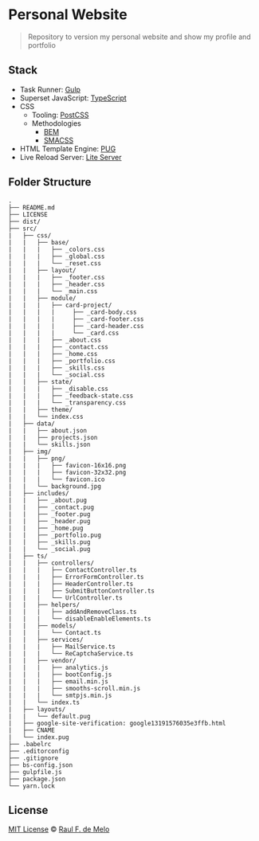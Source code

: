 # Personal Website

> Repository to version my personal website and show my profile and portfolio

## Stack

- Task Runner: [Gulp](http://gulpjs.com/)
- Superset JavaScript: [TypeScript](https://www.typescriptlang.org)
- CSS 
	- Tooling: [PostCSS](http://postcss.org/)
	- Methodologies
		- [BEM](http://getbem.com/introduction/)
		- [SMACSS](http://getbem.com/introduction/)
- HTML Template Engine: [PUG](https://pugjs.org/api/getting-started.html)
- Live Reload Server: [Lite Server](https://github.com/johnpapa/lite-server)


## Folder Structure
```
.
├── README.md
├── LICENSE
├── dist/
├── src/
|   ├── css/
|   |   ├── base/
|   |   |   ├── _colors.css
|   |   |   ├── _global.css
|   |   |   └── _reset.css
|   |   ├── layout/
|   |   |   ├── _footer.css
|   |   |   ├── _header.css
|   |   |   └── _main.css
|   |   ├── module/
|   |   |   ├── card-project/
|   |   |   |     ├── _card-body.css
|   |   |   |     ├── _card-footer.css
|   |   |   |     ├── _card-header.css
|   |   |   |     └── _card.css
|   |   |   ├── _about.css
|   |   |   ├── _contact.css
|   |   |   ├── _home.css
|   |   |   ├── _portfolio.css
|   |   |   ├── _skills.css
|   |   |   └── _social.css
|   |   ├── state/
|   |   |   ├── _disable.css
|   |   |   ├── _feedback-state.css
|   |   |   └── _transparency.css
|   |   ├── theme/
|   |   └── index.css
|   ├── data/
|   |   ├── about.json
|   |   ├── projects.json
|   |   └── skills.json
|   ├── img/
|   |   ├── png/
|   |   |   ├── favicon-16x16.png
|   |   |   ├── favicon-32x32.png
|   |   |   └── favicon.ico
|   |   └── background.jpg
|   ├── includes/
|   |   ├── _about.pug
|   |   ├── _contact.pug
|   |   ├── _footer.pug
|   |   ├── _header.pug
|   |   ├── _home.pug
|   |   ├── _portfolio.pug
|   |   ├── _skills.pug
|   |   └── _social.pug
|   ├── ts/
|   |   ├── controllers/
|   |   |   ├── ContactController.ts
|   |   |   ├── ErrorFormController.ts
|   |   |   ├── HeaderController.ts
|   |   |   ├── SubmitButtonController.ts
|   |   |   └── UrlController.ts
|   |   ├── helpers/
|   |   |   ├── addAndRemoveClass.ts
|   |   |   └── disableEnableElements.ts
|   |   ├── models/
|   |   |   └── Contact.ts
|   |   ├── services/
|   |   |   ├── MailService.ts
|   |   |   └── ReCaptchaService.ts
|   |   ├── vendor/
|   |   |   ├── analytics.js
|   |   |   ├── bootConfig.js
|   |   |   ├── email.min.js
|   |   |   ├── smooths-scroll.min.js
|   |   |   └── smtpjs.min.js
|   |   └── index.ts
|   ├── layouts/
|   |   └── default.pug
|   ├── google-site-verification: google13191576035e3ffb.html
|   ├── CNAME
|   └── index.pug
├── .babelrc
├── .editorconfig
├── .gitignore
├── bs-config.json
├── gulpfile.js
├── package.json
└── yarn.lock
```

## License
[MIT License](https://github.com/raulfdm/personal-website/blob/master/LICENSE) © [Raul F. de Melo](http://rauldemelo.com.br)
